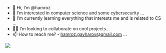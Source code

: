 - 👋 Hi, I’m @hamroz
- 👀 I’m interested in computer science and some cybersecurity ...
- 🌱 I’m currently learning everything that interests me and is related to CS ...
- ✍🏻 I’m looking to collaborate on cool projects...
- 📫 How to reach me?  -  hamroz.gavharov@gmail.com ...

<p align="left">
  <img src="https://komarev.com/ghpvc/?username=hamroz"></a>
</p>
